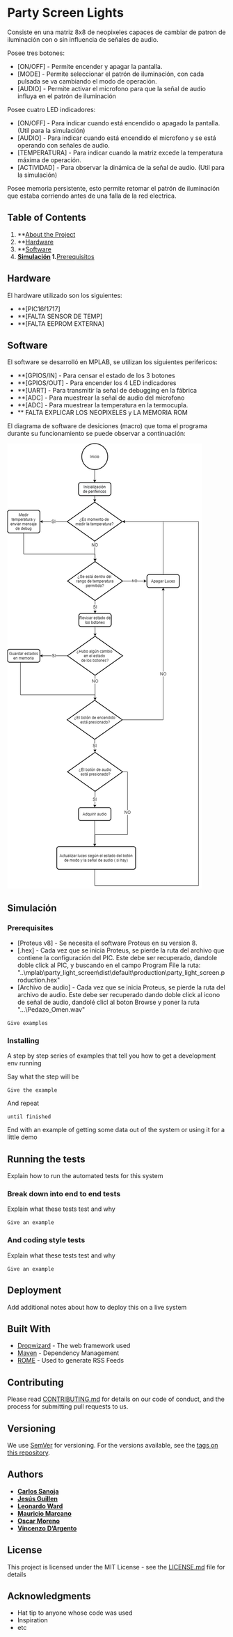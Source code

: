 # Party Screen Lights

Consiste en una matriz 8x8 de neopixeles capaces de cambiar de patron de iluminación con o sin influencia de señales de audio. 

Posee tres botones:
* [ON/OFF] - Permite encender y apagar la pantalla.
* [MODE] - Permite seleccionar el patrón de iluminación, con cada pulsada se va cambiando el modo de operación.
* [AUDIO] - Permite activar el microfono para que la señal de audio influya en el patrón de iluminación

Posee cuatro LED indicadores:
* [ON/OFF] - Para indicar cuando está encendido o apagado la pantalla. (Util para la simulación)
* [AUDIO] - Para indicar cuando está encendido el microfono y se está operando con señales de audio.
* [TEMPERATURA] - Para indicar cuando la matriz excede la temperatura máxima de operación.
* [ACTIVIDAD] - Para observar la dinámica de la señal de audio. (Util para la simulación) 

Posee memoria persistente, esto permite retomar el patrón de iluminación que estaba corriendo antes de una falla de la red electrica.


## Table of Contents

1. **[About the Project](#party-screen-lights)
2. **[Hardware](##hardware)
3. **[Software](##software)
4. **[Simulación](##simulación)
    1.**[Prerequisitos](##prerequisites)

 
## Hardware
El hardware utilizado son los siguientes:

* **[PIC16f1717] 
* **[FALTA SENSOR DE TEMP]
* **[FALTA EEPROM EXTERNA] 

## Software
El software se desarrolló en MPLAB, se utilizan los siguientes perifericos:

* **[GPIOS/IN] - Para censar el estado de los 3 botones
* **[GPIOS/OUT] - Para encender los 4 LED indicadores
* **[UART] - Para transmitir la señal de debugging en la fábrica
* **[ADC] - Para muestrear la señal de audio del microfono
* **[ADC] - Para muestrear la temperatura en la termocupla.
* ** FALTA EXPLICAR LOS NEOPIXELES y LA MEMORIA ROM

El diagrama de software de desiciones (macro) que toma el programa durante su funcionamiento se puede observar a continuación:

![alt text](https://github.com/CarSanoja/party-screen-lights/blob/development/imagenes/diagrama_software.png?raw=true)

## Simulación

### Prerequisites


* [Proteus v8] - Se necesita el software Proteus en su version 8.
* [.hex] - Cada vez que se inicia Proteus, se pierde la ruta del archivo que contiene la configuración del PIC. Este debe ser recuperado, dandole doble click al PIC, y buscando en el campo Program File la ruta: "..\mplab\party_light_screen\dist\default\production\party_light_screen.production.hex"
* [Archivo de audio] - Cada vez que se inicia Proteus, se pierde la ruta del archivo de audio. Este debe ser recuperado dando doble click al icono de señal de audio, dandolé clicl al boton Browse y poner la ruta "...\Pedazo_Omen.wav"

```
Give examples
```

### Installing

A step by step series of examples that tell you how to get a development env running

Say what the step will be

```
Give the example
```

And repeat

```
until finished
```

End with an example of getting some data out of the system or using it for a little demo

## Running the tests

Explain how to run the automated tests for this system

### Break down into end to end tests

Explain what these tests test and why

```
Give an example
```

### And coding style tests

Explain what these tests test and why

```
Give an example
```

## Deployment

Add additional notes about how to deploy this on a live system

## Built With

* [Dropwizard](http://www.dropwizard.io/1.0.2/docs/) - The web framework used
* [Maven](https://maven.apache.org/) - Dependency Management
* [ROME](https://rometools.github.io/rome/) - Used to generate RSS Feeds

## Contributing

Please read [CONTRIBUTING.md](https://gist.github.com/PurpleBooth/b24679402957c63ec426) for details on our code of conduct, and the process for submitting pull requests to us.

## Versioning

We use [SemVer](http://semver.org/) for versioning. For the versions available, see the [tags on this repository](https://github.com/your/project/tags). 

## Authors

* **[Carlos Sanoja](https://github.com/CarSanoja)**
* **[Jesús Guillen](https://github.com/JG-Guillen)**
* **[Leonardo Ward](https://github.com/leonardoward)**
* **[Mauricio Marcano](https://github.com/rinripper)**
* **[Oscar Moreno](https://github.com/OscarEMoreno)**
* **[Vincenzo D’Argento](https://github.com/vincdargento)**

## License

This project is licensed under the MIT License - see the [LICENSE.md](LICENSE.md) file for details

## Acknowledgments

* Hat tip to anyone whose code was used
* Inspiration
* etc
